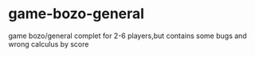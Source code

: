 # game-bozo-general
game bozo/general complet for 2-6 players,but contains some  bugs and wrong calculus by score

